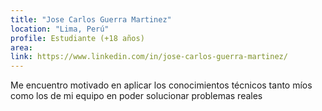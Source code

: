 ```yaml
---
title: "Jose Carlos Guerra Martinez"
location: "Lima, Perú"
profile: Estudiante (+18 años)
area: 
link: https://www.linkedin.com/in/jose-carlos-guerra-martinez/
---
```


Me encuentro motivado en aplicar los conocimientos técnicos tanto míos como los de mi equipo en poder solucionar problemas reales